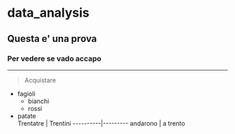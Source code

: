 # data_analysis
## Questa e' una prova  
### Per vedere se vado accapo 
***
>Acquistare  
* fagioli  
  + bianchi  
  + rossi
* patate  
Trentatre | Trentini
----------|---------
andarono  | a trento
